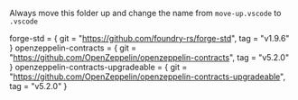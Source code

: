 Always move this folder up and change the name from `move-up.vscode` to `.vscode`

forge-std = { git = "https://github.com/foundry-rs/forge-std", tag = "v1.9.6" }
openzeppelin-contracts = { git = "https://github.com/OpenZeppelin/openzeppelin-contracts", tag = "v5.2.0" }
openzeppelin-contracts-upgradeable = { git = "https://github.com/OpenZeppelin/openzeppelin-contracts-upgradeable", tag = "v5.2.0" }
